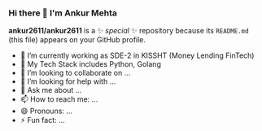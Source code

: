 ### Hi there 👋 I'm Ankur Mehta

**ankur2611/ankur2611** is a ✨ _special_ ✨ repository because its `README.md` (this file) appears on your GitHub profile.

- 🔭 I’m currently working as SDE-2 in KISSHT (Money Lending FinTech)
- 🌱 My Tech Stack includes Python, Golang
- 👯 I’m looking to collaborate on ...
- 🤔 I’m looking for help with ...
- 💬 Ask me about ...
- 📫 How to reach me: ...
- 😄 Pronouns: ...
- ⚡ Fun fact: ...
